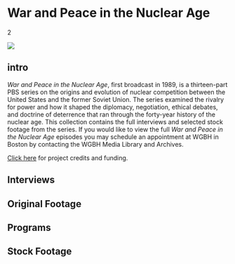 # War and Peace in the Nuclear Age

2

![](https://s3.amazonaws.com/openvault.wgbh.org/special_collections/war_peace/war_peace.png)

## intro

*War and Peace in the Nuclear Age*, first broadcast in 1989, is a thirteen-part 
PBS series on the origins and evolution of nuclear competition between the 
United States and the former Soviet Union. The series examined the rivalry for 
power and how it shaped the diplomacy, negotiation, ethical debates, and 
doctrine of deterrence that ran through the forty-year history of the nuclear 
age. This collection contains the full interviews and selected stock footage 
from the series.  If you would like to view the full *War and Peace in the 
Nuclear Age* episodes you may schedule an appointment at WGBH in Boston by 
contacting the WGBH Media Library and Archives.

[Click here](/credits/credits-open-vault-wpna) for project credits and funding.

## Interviews

[](http://localhost:3000/catalog?f[special_collection_tags][]=war_interview)

## Original Footage

[](http://localhost:3000/catalog?f[special_collection_tags][]=war_original_footage)

## Programs

[](http://localhost:3000/catalog?f[special_collection_tags][]=war_programs)

## Stock Footage

[](http://localhost:3000/catalog?f[special_collection_tags][]=war_stock_footage)
